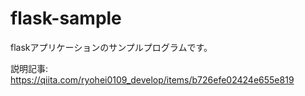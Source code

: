 # flask-sample
flaskアプリケーションのサンプルプログラムです。

説明記事:
https://qiita.com/ryohei0109_develop/items/b726efe02424e655e819
